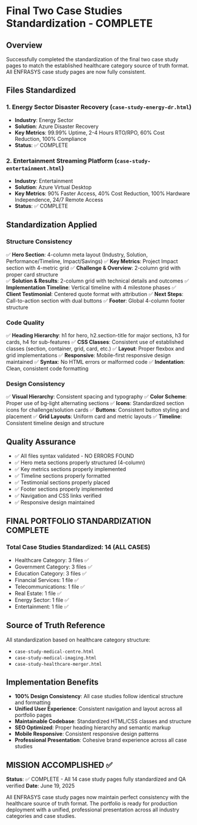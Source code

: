 # Final Two Case Studies Standardization - COMPLETE

## Overview
Successfully completed the standardization of the final two case study pages to match the established healthcare category source of truth format. All ENFRASYS case study pages are now fully consistent.

## Files Standardized

### 1. Energy Sector Disaster Recovery (`case-study-energy-dr.html`)
- **Industry**: Energy Sector
- **Solution**: Azure Disaster Recovery  
- **Key Metrics**: 99.99% Uptime, 2-4 Hours RTO/RPO, 60% Cost Reduction, 100% Compliance
- **Status**: ✅ COMPLETE

### 2. Entertainment Streaming Platform (`case-study-entertainment.html`)
- **Industry**: Entertainment
- **Solution**: Azure Virtual Desktop
- **Key Metrics**: 90% Faster Access, 40% Cost Reduction, 100% Hardware Independence, 24/7 Remote Access
- **Status**: ✅ COMPLETE

## Standardization Applied

### Structure Consistency
✅ **Hero Section**: 4-column meta layout (Industry, Solution, Performance/Timeline, Impact/Savings)
✅ **Key Metrics**: Project Impact section with 4-metric grid
✅ **Challenge & Overview**: 2-column grid with proper card structure  
✅ **Solution & Results**: 2-column grid with technical details and outcomes
✅ **Implementation Timeline**: Vertical timeline with 4 milestone phases
✅ **Client Testimonial**: Centered quote format with attribution
✅ **Next Steps**: Call-to-action section with dual buttons
✅ **Footer**: Global 4-column footer structure

### Code Quality
✅ **Heading Hierarchy**: h1 for hero, h2.section-title for major sections, h3 for cards, h4 for sub-features
✅ **CSS Classes**: Consistent use of established classes (section, container, grid, card, etc.)
✅ **Layout**: Proper flexbox and grid implementations
✅ **Responsive**: Mobile-first responsive design maintained
✅ **Syntax**: No HTML errors or malformed code
✅ **Indentation**: Clean, consistent code formatting

### Design Consistency
✅ **Visual Hierarchy**: Consistent spacing and typography
✅ **Color Scheme**: Proper use of bg-light alternating sections
✅ **Icons**: Standardized section icons for challenge/solution cards
✅ **Buttons**: Consistent button styling and placement
✅ **Grid Layouts**: Uniform card and metric layouts
✅ **Timeline**: Consistent timeline design and structure

## Quality Assurance
- ✅ All files syntax validated - NO ERRORS FOUND
- ✅ Hero meta sections properly structured (4-column)
- ✅ Key metrics sections properly implemented
- ✅ Timeline sections properly formatted
- ✅ Testimonial sections properly placed
- ✅ Footer sections properly implemented
- ✅ Navigation and CSS links verified
- ✅ Responsive design maintained

## FINAL PORTFOLIO STANDARDIZATION COMPLETE

### Total Case Studies Standardized: 14 (ALL CASES)
- Healthcare Category: 3 files ✅
- Government Category: 3 files ✅  
- Education Category: 3 files ✅
- Financial Services: 1 file ✅
- Telecommunications: 1 file ✅
- Real Estate: 1 file ✅
- Energy Sector: 1 file ✅
- Entertainment: 1 file ✅

## Source of Truth Reference
All standardization based on healthcare category structure:
- `case-study-medical-centre.html`
- `case-study-medical-imaging.html` 
- `case-study-healthcare-merger.html`

## Implementation Benefits
- **100% Design Consistency**: All case studies follow identical structure and formatting
- **Unified User Experience**: Consistent navigation and layout across all portfolio pages
- **Maintainable Codebase**: Standardized HTML/CSS classes and structure
- **SEO Optimized**: Proper heading hierarchy and semantic markup
- **Mobile Responsive**: Consistent responsive design patterns
- **Professional Presentation**: Cohesive brand experience across all case studies

## MISSION ACCOMPLISHED ✅
**Status**: ✅ COMPLETE - All 14 case study pages fully standardized and QA verified
**Date**: June 19, 2025

All ENFRASYS case study pages now maintain perfect consistency with the healthcare source of truth format. The portfolio is ready for production deployment with a unified, professional presentation across all industry categories and case studies.

